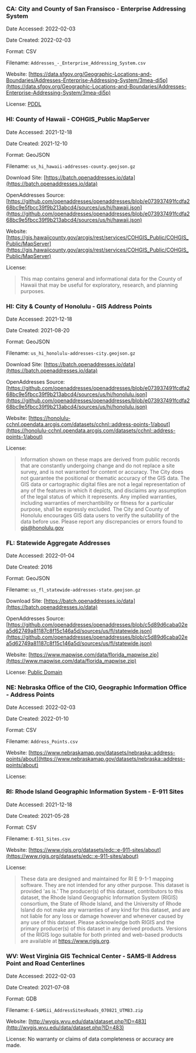 ### CA: City and County of San Fransisco - Enterprise Addressing System

Date Accessed: 2022-02-03

Date Created: 2022-02-03

Format: CSV

Filename: `Addresses_-_Enterprise_Addressing_System.csv`

Website: [https://data.sfgov.org/Geographic-Locations-and-Boundaries/Addresses-Enterprise-Addressing-System/3mea-di5p](https://data.sfgov.org/Geographic-Locations-and-Boundaries/Addresses-Enterprise-Addressing-System/3mea-di5p)

License: [PDDL](http://www.opendatacommons.org/licenses/pddl/1.0/)

### HI: County of Hawaii - COHGIS_Public MapServer

Date Accessed: 2021-12-18

Date Created: 2021-12-10

Format: GeoJSON

Filename: `us_hi_hawaii-addresses-county.geojson.gz`

Download Site: [https://batch.openaddresses.io/data](https://batch.openaddresses.io/data)

OpenAddresses Source: [https://github.com/openaddresses/openaddresses/blob/e073937491fcdfa268bc9e5fbcc39f9b213abcd4/sources/us/hi/hawaii.json](https://github.com/openaddresses/openaddresses/blob/e073937491fcdfa268bc9e5fbcc39f9b213abcd4/sources/us/hi/hawaii.json)

Website: [https://gis.hawaiicounty.gov/arcgis/rest/services/COHGIS_Public/COHGIS_Public/MapServer](https://gis.hawaiicounty.gov/arcgis/rest/services/COHGIS_Public/COHGIS_Public/MapServer)

License:
> This map contains general and informational data for the County of Hawaii that may be useful for exploratory, research, and planning purposes.

### HI: City & County of Honolulu - GIS Address Points

Date Accessed: 2021-12-18

Date Created: 2021-08-20

Format: GeoJSON

Filename: `us_hi_honolulu-addresses-city.geojson.gz`

Download Site: [https://batch.openaddresses.io/data](https://batch.openaddresses.io/data)

OpenAddresses Source: [https://github.com/openaddresses/openaddresses/blob/e073937491fcdfa268bc9e5fbcc39f9b213abcd4/sources/us/hi/honolulu.json](https://github.com/openaddresses/openaddresses/blob/e073937491fcdfa268bc9e5fbcc39f9b213abcd4/sources/us/hi/honolulu.json)

Website: [https://honolulu-cchnl.opendata.arcgis.com/datasets/cchnl::address-points-1/about](https://honolulu-cchnl.opendata.arcgis.com/datasets/cchnl::address-points-1/about)

License:
> Information shown on these maps are derived from public records that are constantly undergoing change and do not replace a site survey, and is not warranted for content or accuracy. The City does not guarantee the positional or thematic accuracy of the GIS data. The GIS data or cartographic digital files are not a legal representation of any of the features in which it depicts, and disclaims any assumption of the legal status of which it represents. Any implied warranties, including warranties of merchantibility or fitness for a particular purpose, shall be expressly excluded. The City and County of Honolulu encourages GIS data users to verify the suitability of the data before use. Please report any discrepancies or errors found to gis@honolulu.gov

### FL: Statewide Aggregate Addresses

Date Accessed: 2022-01-04

Date Created: 2016

Format: GeoJSON

Filename: `us_fl_statewide-addresses-state.geojson.gz`

Download Site: [https://batch.openaddresses.io/data](https://batch.openaddresses.io/data)

OpenAddresses Source: [https://github.com/openaddresses/openaddresses/blob/c5d89d6caba02ea5d62749a81187c8f15c146a5d/sources/us/fl/statewide.json](https://github.com/openaddresses/openaddresses/blob/c5d89d6caba02ea5d62749a81187c8f15c146a5d/sources/us/fl/statewide.json)

Website: [https://www.mapwise.com/data/florida_mapwise.zip](https://www.mapwise.com/data/florida_mapwise.zip)

License: [Public Domain](https://github.com/openaddresses/openaddresses/issues/1633#issuecomment-202908172)

### NE: Nebraska Office of the CIO, Geographic Information Office - Address Points

Date Accessed: 2022-02-03

Date Created: 2022-01-10

Format: CSV

Filename: `Address_Points.csv`

Website: [https://www.nebraskamap.gov/datasets/nebraska::address-points/about](https://www.nebraskamap.gov/datasets/nebraska::address-points/about)

License: 

### RI: Rhode Island Geographic Information System - E-911 Sites

Date Accessed: 2021-12-18

Date Created: 2021-05-28

Format: CSV

Filename: `E-911_Sites.csv`

Website: [https://www.rigis.org/datasets/edc::e-911-sites/about](https://www.rigis.org/datasets/edc::e-911-sites/about)

License:
> These data are designed and maintained for RI E 9-1-1 mapping software. They are not intended for any other purpose. This dataset is provided 'as is.’ The producer(s) of this dataset, contributors to this dataset, the Rhode Island Geographic Information System (RIGIS) consortium, the State of Rhode Island, and the University of Rhode Island do not make any warranties of any kind for this dataset, and are not liable for any loss or damage however and whenever caused by any use of this dataset. Please acknowledge both RIGIS and the primary producer(s) of this dataset in any derived products. Versions of the RIGIS logo suitable for both printed and web-based products are available at https://www.rigis.org.

### WV: West Virginia GIS Technical Center - SAMS-II Address Point and Road Centerlines

Date Accessed: 2022-02-03

Date Created: 2021-07-08

Format: GDB

Filename: `E-SAMSii_AddressSitesRoads_070821_UTM83.zip`

Website: [http://wvgis.wvu.edu/data/dataset.php?ID=483](http://wvgis.wvu.edu/data/dataset.php?ID=483)

License: No warranty or claims of data completeness or accuracy are made.
